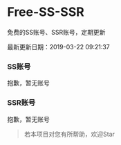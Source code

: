 # Free-SS-SSR

免费的SS账号、SSR账号，定期更新

最新更新日期：2019-03-22 09:21:37 

### SS账号

抱歉，暂无账号

### SSR账号

抱歉，暂无账号



> 若本项目对您有所帮助，欢迎Star